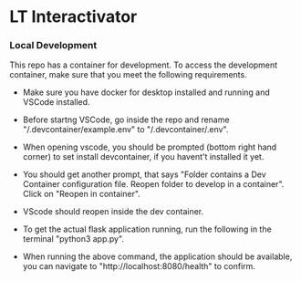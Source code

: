 # LT Interactivator

### Local Development
This repo has a container for development. To access the development container, make sure that you meet the following requirements.

- Make sure you have docker for desktop installed and running and VSCode installed. 

- Before startng VSCode, go inside the repo and rename  "/.devcontainer/example.env" to "/.devcontainer/.env".

- When opening vscode, you should be prompted (bottom right hand corner) to set install devcontainer, if you havent't installed it yet.

- You should get another prompt, that says "Folder contains a Dev Container configuration file. Reopen folder to develop in a container". Click on "Reopen in container".

- VScode should reopen inside the dev container.

- To get the actual flask application running, run the following in the terminal "python3 app.py".

- When running the above command, the application should be available, you can navigate to "http://localhost:8080/health" to confirm.
